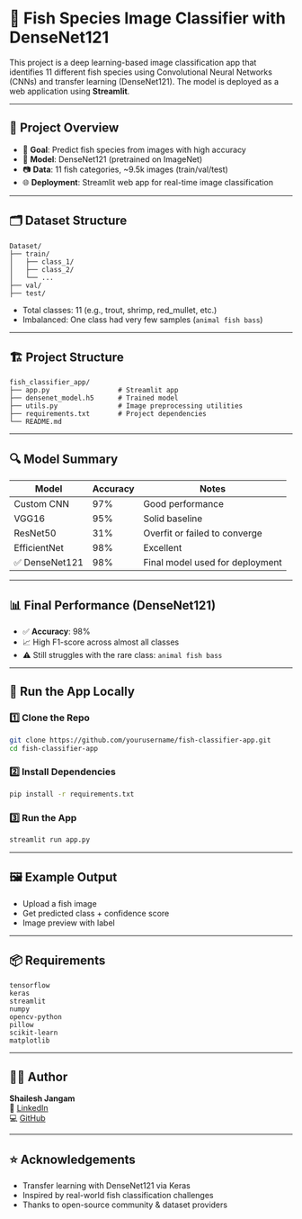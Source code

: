 
# 🐠 Fish Species Image Classifier with DenseNet121

This project is a deep learning-based image classification app that identifies 11 different fish species using Convolutional Neural Networks (CNNs) and transfer learning (DenseNet121). The model is deployed as a web application using **Streamlit**.

---

## 📌 Project Overview

- 🎯 **Goal**: Predict fish species from images with high accuracy
- 🧠 **Model**: DenseNet121 (pretrained on ImageNet)
- 📷 **Data**: 11 fish categories, ~9.5k images (train/val/test)
- 🌐 **Deployment**: Streamlit web app for real-time image classification

---

## 🗂️ Dataset Structure

```
Dataset/
├── train/
│   ├── class_1/
│   ├── class_2/
│   └── ...
├── val/
├── test/
```

- Total classes: 11 (e.g., trout, shrimp, red_mullet, etc.)
- Imbalanced: One class had very few samples (`animal fish bass`)

---

## 🏗️ Project Structure

```
fish_classifier_app/
├── app.py                 # Streamlit app
├── densenet_model.h5      # Trained model
├── utils.py               # Image preprocessing utilities
├── requirements.txt       # Project dependencies
└── README.md
```

---

## 🔍 Model Summary

| Model        | Accuracy | Notes                             |
|--------------|----------|-----------------------------------|
| Custom CNN   | 97%      | Good performance                  |
| VGG16        | 95%      | Solid baseline                    |
| ResNet50     | 31%      | Overfit or failed to converge     |
| EfficientNet | 98%      | Excellent                         |
| ✅ DenseNet121 | 98%      | Final model used for deployment   |

---

## 📊 Final Performance (DenseNet121)

- ✅ **Accuracy**: 98%
- 📈 High F1-score across almost all classes
- ⚠️ Still struggles with the rare class: `animal fish bass`

---

## 🚀 Run the App Locally

### 1️⃣ Clone the Repo
```bash
git clone https://github.com/yourusername/fish-classifier-app.git
cd fish-classifier-app
```

### 2️⃣ Install Dependencies
```bash
pip install -r requirements.txt
```

### 3️⃣ Run the App
```bash
streamlit run app.py
```

---

## 🖼️ Example Output

- Upload a fish image
- Get predicted class + confidence score
- Image preview with label

---

## 📦 Requirements

```
tensorflow
keras
streamlit
numpy
opencv-python
pillow
scikit-learn
matplotlib
```

---

## 👨‍💻 Author

**Shailesh Jangam**  
🔗 [LinkedIn](https://linkedin.com/in/YOUR_PROFILE)  
💻 [GitHub](https://github.com/YOUR_USERNAME)

---

## ⭐️ Acknowledgements

- Transfer learning with DenseNet121 via Keras
- Inspired by real-world fish classification challenges
- Thanks to open-source community & dataset providers
